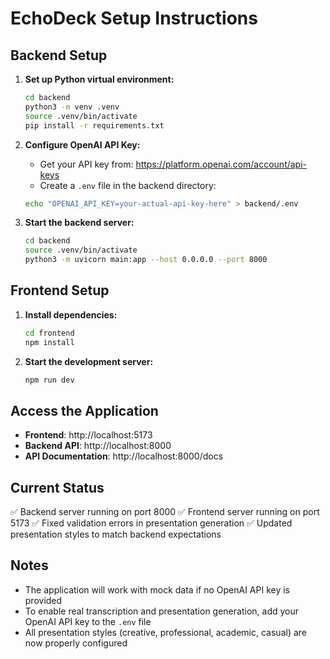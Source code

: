 # EchoDeck Setup Instructions

## Backend Setup

1. **Set up Python virtual environment:**
   ```bash
   cd backend
   python3 -m venv .venv
   source .venv/bin/activate
   pip install -r requirements.txt
   ```

2. **Configure OpenAI API Key:**
   - Get your API key from: https://platform.openai.com/account/api-keys
   - Create a `.env` file in the backend directory:
   ```bash
   echo "OPENAI_API_KEY=your-actual-api-key-here" > backend/.env
   ```

3. **Start the backend server:**
   ```bash
   cd backend
   source .venv/bin/activate
   python3 -m uvicorn main:app --host 0.0.0.0 --port 8000
   ```

## Frontend Setup

1. **Install dependencies:**
   ```bash
   cd frontend
   npm install
   ```

2. **Start the development server:**
   ```bash
   npm run dev
   ```

## Access the Application

- **Frontend**: http://localhost:5173
- **Backend API**: http://localhost:8000
- **API Documentation**: http://localhost:8000/docs

## Current Status

✅ Backend server running on port 8000
✅ Frontend server running on port 5173
✅ Fixed validation errors in presentation generation
✅ Updated presentation styles to match backend expectations

## Notes

- The application will work with mock data if no OpenAI API key is provided
- To enable real transcription and presentation generation, add your OpenAI API key to the `.env` file
- All presentation styles (creative, professional, academic, casual) are now properly configured

